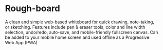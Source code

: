 # Rough-board
A clean and simple web-based whiteboard for quick drawing, note-taking, or sketching. Features include pen &amp; eraser tools, color and line width selection, undo/redo, auto-save, and mobile-friendly fullscreen canvas. Can be added to your mobile home screen and used offline as a Progressive Web App (PWA)
